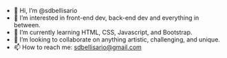- 👋 Hi, I’m @sdbellisario
- 👀 I’m interested in front-end dev, back-end dev and everything in between.
- 🌱 I’m currently learning HTML, CSS, Javascript, and Bootstrap.
- 💞️ I’m looking to collaborate on anything artistic, challenging, and unique.
- 📫 How to reach me: sdbellisario@gmail.com

<!---
sdbellisario/sdbellisario is a ✨ special ✨ repository because its `README.md` (this file) appears on your GitHub profile.
You can click the Preview link to take a look at your changes.
--->
